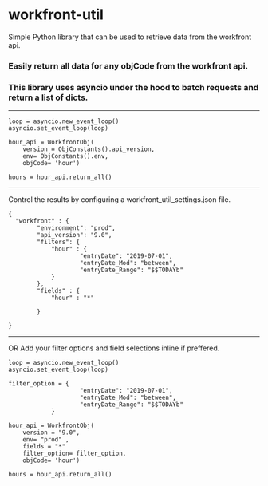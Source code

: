 # workfront-util
Simple Python library that can be used to retrieve data from the workfront api. 


### Easily return all data for any objCode from the workfront api. 
### This library uses asyncio under the hood to batch requests and return a list of dicts. 
---
```
loop = asyncio.new_event_loop()
asyncio.set_event_loop(loop)

hour_api = WorkfrontObj(
    version = ObjConstants().api_version,
    env= ObjConstants().env,
    objCode= 'hour')

hours = hour_api.return_all()
```
---
Control the results by configuring a workfront_util_settings.json file.  

```
{
  "workfront" : {
        "environment": "prod", 
        "api_version": "9.0", 
        "filters": {
            "hour" : {
                    "entryDate": "2019-07-01", 
                    "entryDate_Mod": "between", 
                    "entryDate_Range": "$$TODAYb"          
            }
        }, 
        "fields" : {
            "hour" : "*"

        }

}
```
---
OR Add your filter options and field selections inline if preffered. 

```
loop = asyncio.new_event_loop()
asyncio.set_event_loop(loop)

filter_option = {
                    "entryDate": "2019-07-01", 
                    "entryDate_Mod": "between", 
                    "entryDate_Range": "$$TODAYb"          
            }
            
hour_api = WorkfrontObj(
    version = "9.0",
    env= "prod" ,
    fields = "*"
    filter_option= filter_option, 
    objCode= 'hour')

hours = hour_api.return_all()

```


 
